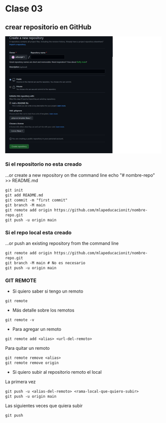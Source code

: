 # Clase 03
## crear repositorio en GitHub
![crear-repo](imgs/creo-repo.png)

### Si el repositorio no esta creado
…or create a new repository on the command line
echo "# nombre-repo" >> README.md
```
git init
git add README.md
git commit -m "first commit"
git branch -M main
git remote add origin https://github.com/mlapeducacionit/nombre-repo.git
git push -u origin main
```
### Si el repo local esta creado

…or push an existing repository from the command line
```
git remote add origin https://github.com/mlapeducacionit/nombre-repo.git
git branch -M main # No es necesario
git push -u origin main
```
### GIT REMOTE
* Si quiero saber si tengo un remoto
```
git remote
```

* Más detalle sobre los remotos
```
git remote -v
```
* Para agregar un remoto

```
git remote add <alias> <url-del-remoto>
```

Para quitar un remoto
```
git remote remove <alias>
git remote remove origin
```
* Si quiero subir al repositorio remoto el local

La primera vez
```
git push -u <alias-del-remoto> <rama-local-que-quiero-subir>
git push -u origin main
```
Las siguientes veces que quiera subir
```
git push
```